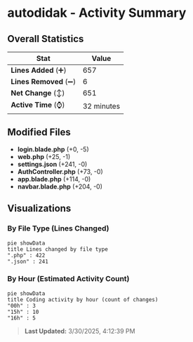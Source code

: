 # autodidak - Activity Summary 

## Overall Statistics

| Stat                   | Value                                                             |
| ---------------------- | ----------------------------------------------------------------- |
| **Lines Added** (➕)   | 657                                          |
| **Lines Removed** (➖) | 6                                        |
| **Net Change** (↕)    | 651                |
| **Active Time** (⌚)   | 32 minutes |


## Modified Files
- **login.blade.php** (+0, -5)
- **web.php** (+25, -1)
- **settings.json** (+241, -0)
- **AuthController.php** (+73, -0)
- **app.blade.php** (+114, -0)
- **navbar.blade.php** (+204, -0)

## Visualizations

### By File Type (Lines Changed)

```mermaid
pie showData
title Lines changed by file type
".php" : 422
".json" : 241
```

### By Hour (Estimated Activity Count)

```mermaid
pie showData
title Coding activity by hour (count of changes)
"00h" : 3
"15h" : 10
"16h" : 5
```


> **Last Updated:** 3/30/2025, 4:12:39 PM
